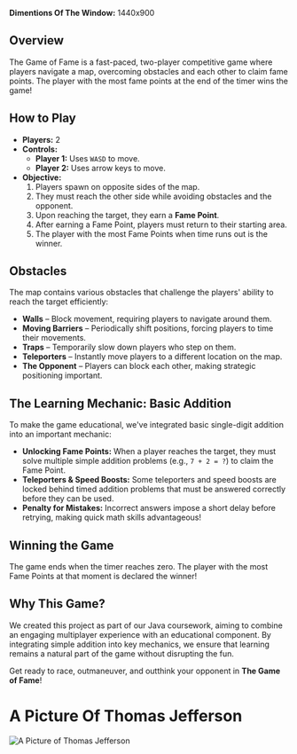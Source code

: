 **Dimentions Of The Window:** 1440x900

## Overview
The Game of Fame is a fast-paced, two-player competitive game where players navigate a map, overcoming obstacles and each other to claim fame points. The player with the most fame points at the end of the timer wins the game!

## How to Play
- **Players:** 2
- **Controls:**
  - **Player 1:** Uses `WASD` to move.
  - **Player 2:** Uses arrow keys to move.
- **Objective:**
  1. Players spawn on opposite sides of the map.
  2. They must reach the other side while avoiding obstacles and the opponent.
  3. Upon reaching the target, they earn a **Fame Point**.
  4. After earning a Fame Point, players must return to their starting area.
  5. The player with the most Fame Points when time runs out is the winner.

## Obstacles
The map contains various obstacles that challenge the players' ability to reach the target efficiently:
- **Walls** – Block movement, requiring players to navigate around them.
- **Moving Barriers** – Periodically shift positions, forcing players to time their movements.
- **Traps** – Temporarily slow down players who step on them.
- **Teleporters** – Instantly move players to a different location on the map.
- **The Opponent** – Players can block each other, making strategic positioning important.

## The Learning Mechanic: Basic Addition
To make the game educational, we've integrated basic single-digit addition into an important mechanic:
- **Unlocking Fame Points:** When a player reaches the target, they must solve multiple simple addition problems (e.g., `7 + 2 = ?`) to claim the Fame Point.
- **Teleporters & Speed Boosts:** Some teleporters and speed boosts are locked behind timed addition problems that must be answered correctly before they can be used.
- **Penalty for Mistakes:** Incorrect answers impose a short delay before retrying, making quick math skills advantageous!

## Winning the Game
The game ends when the timer reaches zero. The player with the most Fame Points at that moment is declared the winner!

## Why This Game?
We created this project as part of our Java coursework, aiming to combine an engaging multiplayer experience with an educational component. By integrating simple addition into key mechanics, we ensure that learning remains a natural part of the game without disrupting the fun.

Get ready to race, outmaneuver, and outthink your opponent in **The Game of Fame**!

# A Picture Of Thomas Jefferson
![A Picture of Thomas Jefferson](https://upload.wikimedia.org/wikipedia/commons/0/07/Official_Presidential_portrait_of_Thomas_Jefferson_%28by_Rembrandt_Peale%2C_1800%29.jpg)

